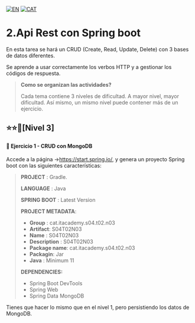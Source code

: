 [![EN](https://img.shields.io/badge/EN-blue.svg?logo=googletranslate&logoColor=white)]()
[![CAT](https://img.shields.io/badge/CAT-yellow.svg?logo=googletranslate&logoColor=white)]()

2.Api Rest con Spring boot
=

En esta tarea se hará un CRUD (Create, Read, Update, Delete) con 3 bases de datos diferentes.

Se aprende a usar correctamente los verbos HTTP y a gestionar los códigos de respuesta.

>**Como se organizan las actividades?**
>
>Cada tema contiene 3 niveles de dificultad. A mayor nivel, mayor dificultad. Así mismo, un mismo nivel puede contener más de un ejercicio.

⭐⭐🌟[Nivel 3]
-

#### 📍 Ejercicio 1 - CRUD con MongoDB

Accede a la página ->https://start.spring.io/, y genera un proyecto Spring boot con las siguientes características:

>**PROJECT** : Gradle.
>
> **LANGUAGE** : Java
>
> **SPRING BOOT** : Latest Version
>
> **PROJECT METADATA**:
>
>- **Group** : cat.itacademy.s04.t02.n03
>- **Artifact**: S04T02N03
>- **Name** : S04T02N03
>- **Description** : S04T02N03
>- **Package name**: cat.itacademy.s04.t02.n03
>- **Packagin**: Jar
>- **Java** : Minimum 11
>
>**DEPENDENCIES:**
> - Spring Boot DevTools
> - Spring Web
> - Spring Data MongoDB

Tienes que hacer lo mismo que en el nivel 1, pero persistiendo los datos de MongoDB.